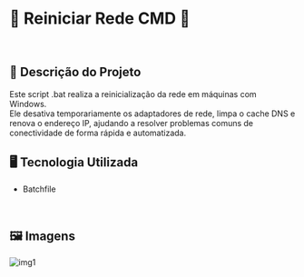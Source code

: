 # 🔄 Reiniciar Rede CMD 📶
<br>

## 📃 Descrição do Projeto
Este script .bat realiza a reinicialização da rede em máquinas com Windows.
<br>Ele desativa temporariamente os adaptadores de rede, limpa o cache DNS e renova o endereço IP, ajudando a resolver problemas comuns de conectividade de forma rápida e automatizada.

## 🖥️ Tecnologia Utilizada
- Batchfile
<br>

## 🖼️ Imagens
![img1](https://github.com/user-attachments/assets/f73285f5-7c56-4fc8-b34a-f027e96c47f0)

